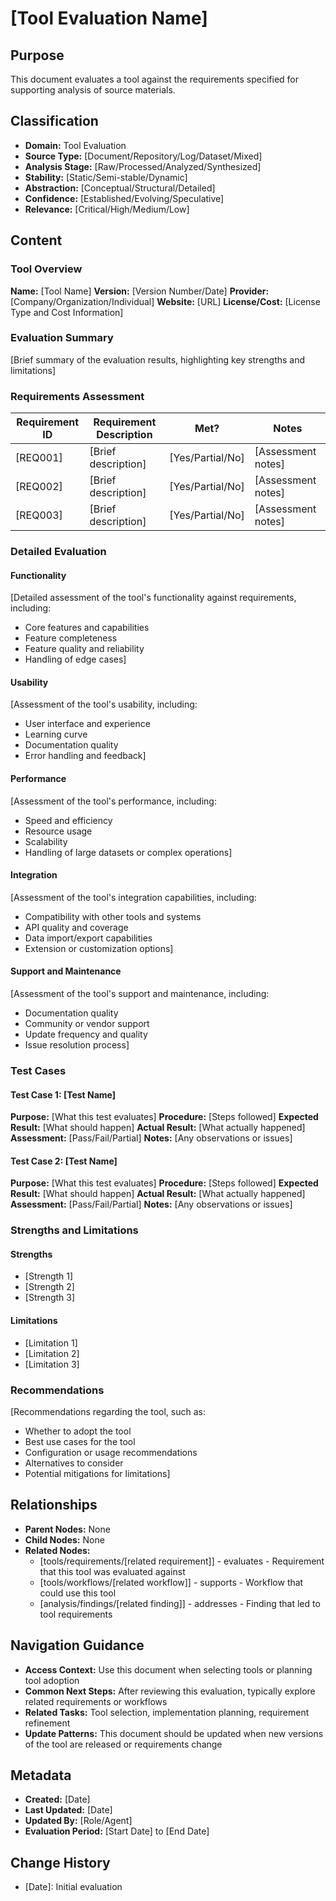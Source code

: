 # [Tool Evaluation Name]

## Purpose
This document evaluates a tool against the requirements specified for supporting analysis of source materials.

## Classification
- **Domain:** Tool Evaluation
- **Source Type:** [Document/Repository/Log/Dataset/Mixed]
- **Analysis Stage:** [Raw/Processed/Analyzed/Synthesized]
- **Stability:** [Static/Semi-stable/Dynamic]
- **Abstraction:** [Conceptual/Structural/Detailed]
- **Confidence:** [Established/Evolving/Speculative]
- **Relevance:** [Critical/High/Medium/Low]

## Content

### Tool Overview

**Name:** [Tool Name]
**Version:** [Version Number/Date]
**Provider:** [Company/Organization/Individual]
**Website:** [URL]
**License/Cost:** [License Type and Cost Information]

### Evaluation Summary

[Brief summary of the evaluation results, highlighting key strengths and limitations]

### Requirements Assessment

| Requirement ID | Requirement Description | Met? | Notes |
|---------------|-------------------------|------|-------|
| [REQ001] | [Brief description] | [Yes/Partial/No] | [Assessment notes] |
| [REQ002] | [Brief description] | [Yes/Partial/No] | [Assessment notes] |
| [REQ003] | [Brief description] | [Yes/Partial/No] | [Assessment notes] |

### Detailed Evaluation

#### Functionality

[Detailed assessment of the tool's functionality against requirements, including:
- Core features and capabilities
- Feature completeness
- Feature quality and reliability
- Handling of edge cases]

#### Usability

[Assessment of the tool's usability, including:
- User interface and experience
- Learning curve
- Documentation quality
- Error handling and feedback]

#### Performance

[Assessment of the tool's performance, including:
- Speed and efficiency
- Resource usage
- Scalability
- Handling of large datasets or complex operations]

#### Integration

[Assessment of the tool's integration capabilities, including:
- Compatibility with other tools and systems
- API quality and coverage
- Data import/export capabilities
- Extension or customization options]

#### Support and Maintenance

[Assessment of the tool's support and maintenance, including:
- Documentation quality
- Community or vendor support
- Update frequency and quality
- Issue resolution process]

### Test Cases

#### Test Case 1: [Test Name]
**Purpose:** [What this test evaluates]
**Procedure:** [Steps followed]
**Expected Result:** [What should happen]
**Actual Result:** [What actually happened]
**Assessment:** [Pass/Fail/Partial]
**Notes:** [Any observations or issues]

#### Test Case 2: [Test Name]
**Purpose:** [What this test evaluates]
**Procedure:** [Steps followed]
**Expected Result:** [What should happen]
**Actual Result:** [What actually happened]
**Assessment:** [Pass/Fail/Partial]
**Notes:** [Any observations or issues]

### Strengths and Limitations

#### Strengths
- [Strength 1]
- [Strength 2]
- [Strength 3]

#### Limitations
- [Limitation 1]
- [Limitation 2]
- [Limitation 3]

### Recommendations

[Recommendations regarding the tool, such as:
- Whether to adopt the tool
- Best use cases for the tool
- Configuration or usage recommendations
- Alternatives to consider
- Potential mitigations for limitations]

## Relationships
- **Parent Nodes:** None
- **Child Nodes:** None
- **Related Nodes:** 
  - [tools/requirements/[related requirement]] - evaluates - Requirement that this tool was evaluated against
  - [tools/workflows/[related workflow]] - supports - Workflow that could use this tool
  - [analysis/findings/[related finding]] - addresses - Finding that led to tool requirements

## Navigation Guidance
- **Access Context:** Use this document when selecting tools or planning tool adoption
- **Common Next Steps:** After reviewing this evaluation, typically explore related requirements or workflows
- **Related Tasks:** Tool selection, implementation planning, requirement refinement
- **Update Patterns:** This document should be updated when new versions of the tool are released or requirements change

## Metadata
- **Created:** [Date]
- **Last Updated:** [Date]
- **Updated By:** [Role/Agent]
- **Evaluation Period:** [Start Date] to [End Date]

## Change History
- [Date]: Initial evaluation
